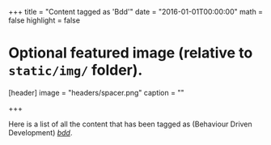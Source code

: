 +++
title = "Content tagged as 'Bdd'"
date = "2016-01-01T00:00:00"
math = false
highlight = false

# Optional featured image (relative to `static/img/` folder).
[header]
image = "headers/spacer.png"
caption = ""

+++

Here is a list of all the content that has been tagged as (Behaviour Driven Development) *[bdd](https://speakerdeck.com/binarymist/moving-to-test-and-behaviour-driven-development)*.
